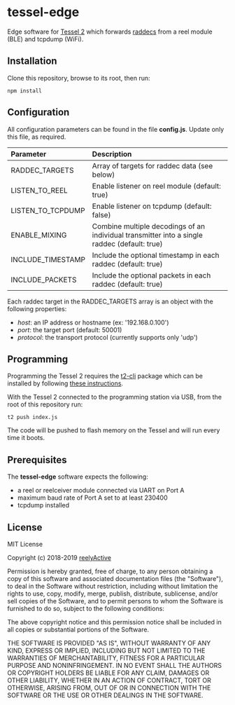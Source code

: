 tessel-edge
===========

Edge software for [Tessel 2](https://tessel.io/) which forwards [raddecs](https://github.com/reelyactive/raddec/) from a reel module (BLE) and tcpdump (WiFi).


Installation
------------

Clone this repository, browse to its root, then run:

    npm install


Configuration
-------------

All configuration parameters can be found in the file __config.js__.  Update only this file, as required.

| Parameter         | Description                                            | 
|:------------------|:-------------------------------------------------------|
| RADDEC_TARGETS    | Array of targets for raddec data (see below)           |
| LISTEN_TO_REEL    | Enable listener on reel module (default: true)         |
| LISTEN_TO_TCPDUMP | Enable listener on tcpdump (default: false)            |
| ENABLE_MIXING     | Combine multiple decodings of an individual transmitter into a single raddec (default: true) |
| INCLUDE_TIMESTAMP | Include the optional timestamp in each raddec (default: true) |
| INCLUDE_PACKETS   | Include the optional packets in each raddec (default: true) |

Each raddec target in the RADDEC_TARGETS array is an object with the following properties:
- _host_: an IP address or hostname (ex: '192.168.0.100')
- _port_: the target port (default: 50001)
- _protocol_: the transport protocol (currently supports only 'udp')


Programming
-----------

Programming the Tessel 2 requires the [t2-cli](https://www.npmjs.com/package/t2-cli) package which can be installed by following [these instructions](http://tessel.github.io/t2-start/).

With the Tessel 2 connected to the programming station via USB, from the root of this repository run:

    t2 push index.js

The code will be pushed to flash memory on the Tessel and will run every time it boots.


Prerequisites
-------------

The __tessel-edge__ software expects the following:
- a reel or reelceiver module connected via UART on Port A
- maximum baud rate of Port A set to at least 230400
- tcpdump installed


License
-------

MIT License

Copyright (c) 2018-2019 [reelyActive](https://www.reelyactive.com)

Permission is hereby granted, free of charge, to any person obtaining a copy of this software and associated documentation files (the "Software"), to deal in the Software without restriction, including without limitation the rights to use, copy, modify, merge, publish, distribute, sublicense, and/or sell copies of the Software, and to permit persons to whom the Software is furnished to do so, subject to the following conditions:

The above copyright notice and this permission notice shall be included in all copies or substantial portions of the Software.

THE SOFTWARE IS PROVIDED "AS IS", WITHOUT WARRANTY OF ANY KIND, EXPRESS OR 
IMPLIED, INCLUDING BUT NOT LIMITED TO THE WARRANTIES OF MERCHANTABILITY, 
FITNESS FOR A PARTICULAR PURPOSE AND NONINFRINGEMENT. IN NO EVENT SHALL THE 
AUTHORS OR COPYRIGHT HOLDERS BE LIABLE FOR ANY CLAIM, DAMAGES OR OTHER 
LIABILITY, WHETHER IN AN ACTION OF CONTRACT, TORT OR OTHERWISE, ARISING FROM, 
OUT OF OR IN CONNECTION WITH THE SOFTWARE OR THE USE OR OTHER DEALINGS IN 
THE SOFTWARE.
